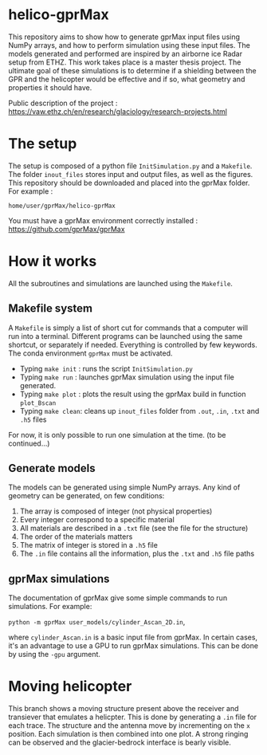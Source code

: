 # helico-gprMax
This repository aims to show how to generate gprMax input files using NumPy arrays, and how to perform simulation using these input files. The models generated and performed are inspired by an airborne ice Radar setup from ETHZ. This work takes place is a master thesis project. The ultimate goal of these simulations is to determine if a shielding between the GPR and the helicopter would be effective and if so, what geometry and properties it should have. 
 
Public description of the project : https://vaw.ethz.ch/en/research/glaciology/research-projects.html
 
# The setup
The setup is composed of a python file `InitSimulation.py` and a `Makefile`. The folder `inout_files` stores  input and output files, as well as the figures. This repository should be downloaded and placed into the gprMax folder. For example :
 
`home/user/gprMax/helico-gprMax`
 
 You must have a gprMax environment correctly installed : https://github.com/gprMax/gprMax
 
# How it works
All the subroutines and simulations are launched using the `Makefile`.
 
## Makefile system
A `Makefile` is simply a list of short cut for commands that a computer will run into a terminal. Different programs can be launched using the same shortcut, or separately if needed. Everything is controlled by few keywords. The conda environment `gprMax` must be activated.

- Typing `make init` : runs the script `InitSimulation.py`
- Typing `make run` : launches gprMax simulation using the input file generated.
- Typing `make plot` : plots the result using the gprMax build in function `plot_Bscan`
- Typing `make clean`: cleans up `inout_files` folder from `.out`, `.in`, `.txt` and `.h5` files

For now, it is only possible to run one simulation at the time. (to be continued...)
 
## Generate models
The models can be generated using simple NumPy arrays. Any kind of geometry can be generated, on few conditions:
1. The array is composed of integer (not physical properties)
2. Every integer correspond to a specific material
3. All materials are described in a `.txt` file (see the file for the structure)
4. The order of the materials matters
5. The matrix of integer is stored in a `.h5` file
6. The `.in` file contains all the information, plus the `.txt` and `.h5` file paths

## gprMax simulations
The documentation of gprMax give some simple commands to run simulations. For example:
 
`python -m gprMax user_models/cylinder_Ascan_2D.in`, 
 
where `cylinder_Ascan.in` is a basic input file from gprMax. In certain cases, it's an advantage to use a GPU to run gprMax simulations. This can be done by using the `-gpu` argument.

# Moving helicopter
This branch shows a moving structure present above the receiver and transiever that emulates a helicpter. This is done by generating a `.in` file for each trace. The structure and the antenna move by incrementing on the `x` position. Each simulation is then combined into one plot. A strong ringing can be observed and the glacier-bedrock interface is bearly visible. 
